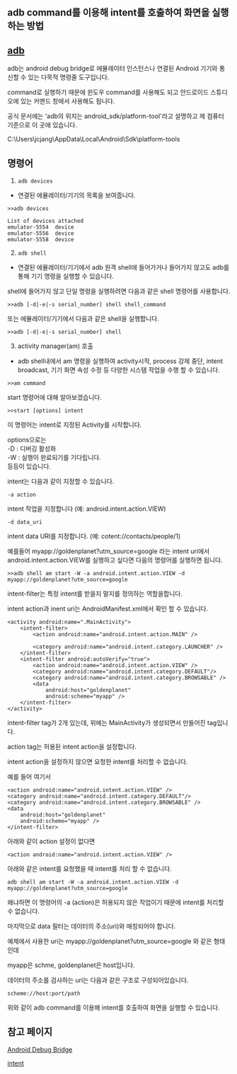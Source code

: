 ## adb command를 이용해 intent를 호출하여 화면을 실행하는 방법

## [adb](https://developer.android.com/studio/command-line/adb?hl=ko)

adb는 android debug bridge로 에뮬레이터 인스턴스나 연결된 Android 기기와 통신할 수 있는 다목적 명령줄 도구입니다.

command로 실행하기 때문에 윈도우 command를 사용해도 되고 안드로이드 스튜디오에 있는 커맨드 창에서 사용해도 됩니다.

공식 문서에는 'adb의 위치는 android_sdk/platform-tool'라고 설명하고 제 컴퓨터 기준으로 이 곳에 있습니다.

C:\Users\jcjang\AppData\Local\Android\Sdk\platform-tools

## 명령어

1. ```adb devices```
- 연결된 에뮬레이터/기기의 목록을 보여줍니다.

```
>>adb devices

List of devices attached
emulator-5554  device
emulator-5556  device
emulator-5558  device
```

2. ```adb shell```
- 연결된 에뮬레이터/기기에서 adb 원격 shell에 들어가거나 들어가지 않고도 adb를 통해 기기 명령을 실행할 수 있습니다.


shell에 들어가지 않고 단일 명령을 실행하려면 다음과 같은 shell 명령어를 사용합니다.

```
>>adb [-d|-e|-s serial_number] shell shell_command
```

또는 에뮬레이터/기기에서 다음과 같은 shell을 실행합니다.

```
>>adb [-d|-e|-s serial_number] shell
```

3. activity manager(am) 호출
- adb shell내에서 am 명령을 실행하여 activity시작, process 강제 중단, intent broadcast, 기기 화면 속성 수정 등 다양한 시스템 작업을 수행 할 수 있습니다.

```
>>am command
```

start 명령어에 대해 알아보겠습니다.

```
>>start [options] intent
```

이 명령어는 intent로 지정된 Activity를 시작합니다.

options으로는 <br/>
-D : 디버깅 활성화<br/>
-W : 실행이 완료되기를 기다립니다.<br/>
등등이 있습니다.

intent는 다음과 같이 지정할 수 있습니다.
```
-a action
```
intent 작업을 지정합니다 (예: android.intent.action.VIEW)

```
-d data_uri
```
intent data URI를 지정합니다. (예: cotent://contacts/people/1)

예를들어 myapp://goldenplanet?utm_source=google 라는 intent uri에서 android.intent.action.VIEW를 실행하고 싶다면 다음의 명령어를 실행하면 됩니다.

```
>>adb shell am start -W -a android.intent.action.VIEW -d myapp://goldenplanet?utm_source=google
```

intent-filter는 특정 intent를 받을지 말지를 정의하는 역할을합니다.

intent action과 inent uri는 AndroidManifest.xml에서 확인 할 수 있습니다.

```
<activity android:name=".MainActivity">
    <intent-filter>
        <action android:name="android.intent.action.MAIN" />

        <category android:name="android.intent.category.LAUNCHER" />
    </intent-filter>
    <intent-filter android:autoVerify="true">
        <action android:name="android.intent.action.VIEW" />
        <category android:name="android.intent.category.DEFAULT"/>
        <category android:name="android.intent.category.BROWSABLE" />
        <data
            android:host="goldenplanet"
            android:scheme="myapp" />
    </intent-filter>
</activity>
```
intent-filter tag가 2개 있는데, 위에는 MainActivity가 생성되면서 만들어진 tag입니다.

action tag는 허용된 intent action을 설정합니다.

intent action을 설정하지 않으면 요청한 intent를 처리할 수 없습니다.

예를 들어 여기서
```
<action android:name="android.intent.action.VIEW" />
<category android:name="android.intent.category.DEFAULT"/>
<category android:name="android.intent.category.BROWSABLE" />
<data
    android:host="goldenplanet"
    android:scheme="myapp" />
</intent-filter>
```

아래와 같이 action 설정이 없다면
```
<action android:name="android.intent.action.VIEW" />
```

아래와 같은 intent를 요청했을 때 intent를 처리 할 수 없습니다.
```
adb shell am start -W -a android.intent.action.VIEW -d myapp://goldenplanet?utm_source=google
```

왜냐하면 이 명령어의 -a (action)은 허용되지 않은 작업이기 때문에 intent를 처리할 수 없습니다.

마지막으로 data 필터는 데이터의 주소(uri)와 매칭되어야 합니다.

예제에서 사용한 uri는 myapp://goldenplanet?utm_source=google 와 같은 형태인데

myapp은 schme, goldenplanet은 host입니다.

데이터의 주소를 검사하는 uri는 다음과 같은 구조로 구성되어있습니다.

```
scheme://host:port/path
```

위와 같이 adb command를 이용해 intent를 호출하여 화면을 실행할 수 있습니다.

## 참고 페이지

[Android Debug Bridge](https://developer.android.com/studio/command-line/adb?hl=ko)

[intent](https://developer.android.com/guide/components/intents-filters?hl=ko)
